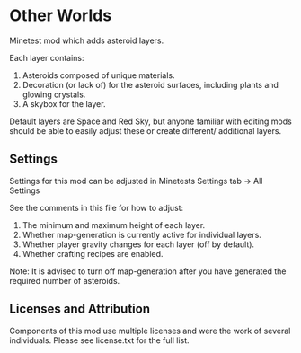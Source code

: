Other Worlds
===

Minetest mod which adds asteroid layers.

Each layer contains:

1. Asteroids composed of unique materials.
2. Decoration (or lack of) for the asteroid surfaces, including plants and glowing crystals.
3. A skybox for the layer.

Default layers are Space and Red Sky, but anyone familiar with editing mods should be able to easily adjust these or create different/ additional layers.


Settings
--------

Settings for this mod can be adjusted in Minetests Settings tab -> All Settings

See the comments in this file for how to adjust:

1. The minimum and maximum height of each layer.
2. Whether map-generation is currently active for individual layers.
3. Whether player gravity changes for each layer (off by default).
4. Whether crafting recipes are enabled.

Note: It is advised to turn off map-generation after you have generated the required number of asteroids.


Licenses and Attribution
-----------------------

Components of this mod use multiple licenses and were the work of several individuals. Please see license.txt for the full list.
